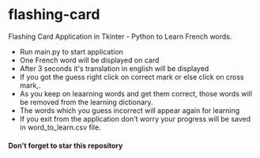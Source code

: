# flashing-card
Flashing Card Application in Tkinter - Python to Learn French words.
- Run main.py to start application
- One French word will be displayed on card 
- After 3 seconds it's translation in english will be displayed
- If you got the guess right click on correct mark or else click on cross mark,.
- As you keep on leaarning words and get them correct, those words will be removed from the learning dictionary.
- The words which you guess incorrect will appear again for learning
- If you exit from the application don't worry your progress will be saved in word_to_learn.csv file.

#### Don't forget to star this repository
